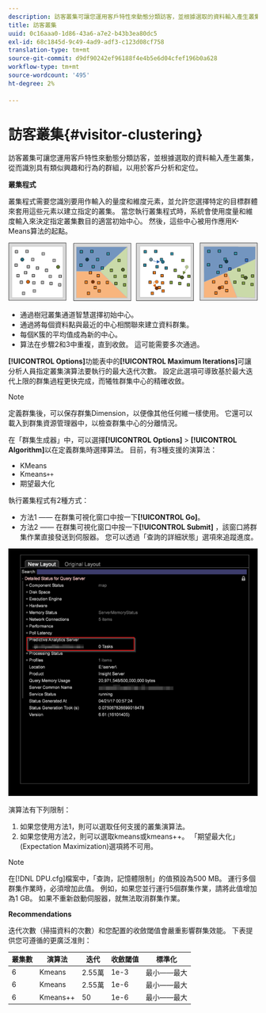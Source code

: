 ```yaml
---
description: 訪客叢集可讓您運用客戶特性來動態分類訪客，並根據選取的資料輸入產生叢集，從而識別具有類似興趣和行為的群組，以用於客戶分析和定位。
title: 訪客叢集
uuid: 0c16aaa0-1d86-43a6-a7e2-b43b3ea80dc5
exl-id: 68c1845d-9c49-4ad9-adf3-c123d08cf758
translation-type: tm+mt
source-git-commit: d9df90242ef96188f4e4b5e6d04cfef196b0a628
workflow-type: tm+mt
source-wordcount: '495'
ht-degree: 2%

---
```


# 訪客叢集{#visitor-clustering}

訪客叢集可讓您運用客戶特性來動態分類訪客，並根據選取的資料輸入產生叢集，從而識別具有類似興趣和行為的群組，以用於客戶分析和定位。

**叢集程式**

叢集程式需要您識別要用作輸入的量度和維度元素，並允許您選擇特定的目標群體來套用這些元素以建立指定的叢集。 當您執行叢集程式時，系統會使用度量和維度輸入來決定指定叢集數目的適當初始中心。 然後，這些中心被用作應用K-Means算法的起點。

![](assets/K_algorithm.png)

* 通過樹冠叢集通道智慧選擇初始中心。
* 通過將每個資料點與最近的中心相關聯來建立資料群集。
* 每個K簇的平均值成為新的中心。
* 算法在步驟2和3中重複，直到收斂。 這可能需要多次通過。

**[!UICONTROL Options]**&#x200B;功能表中的&#x200B;**[!UICONTROL Maximum Iterations]**&#x200B;可讓分析人員指定叢集演算法要執行的最大迭代次數。 設定此選項可導致基於最大迭代上限的群集過程更快完成，而犧牲群集中心的精確收斂。

>[!NOTE]
>
>定義群集後，可以保存群集Dimension，以便像其他任何維一樣使用。 它還可以載入到群集資源管理器中，以檢查群集中心的分離情況。

在「群集生成器」中，可以選擇&#x200B;**[!UICONTROL Options]** > **[!UICONTROL Algorithm]**&#x200B;以在定義群集時選擇算法。 目前，有3種支援的演算法：

* KMeans
* Kmeans`++`
* 期望最大化

執行叢集程式有2種方式：

* 方法1 —— 在群集可視化窗口中按一下&#x200B;**[!UICONTROL Go]**。
* 方法2 —— 在群集可視化窗口中按一下&#x200B;**[!UICONTROL Submit]** ，該窗口將群集作業直接發送到伺服器。 您可以透過「查詢的詳細狀態」選項來追蹤進度。

![](assets/dwb_visitorclustering.png)

演算法有下列限制：

1. 如果您使用方法1，則可以選取任何支援的叢集演算法。
1. 如果您使用方法2，則可以選取kmeans或kmeans++。 「期望最大化」(Expectation Maximization)選項將不可用。

>[!NOTE]
>
>在[!DNL DPU.cfg]檔案中，「查詢，記憶體限制」的值預設為500 MB。 運行多個群集作業時，必須增加此值。 例如，如果您並行運行5個群集作業，請將此值增加為1 GB。 如果不重新啟動伺服器，就無法取消群集作業。

**Recommendations**

迭代次數（掃描資料的次數）和您配置的收斂閾值會嚴重影響群集效能。 下表提供您可遵循的更廣泛准則：

| 叢集數 | 演算法 | 迭代 | 收斂閾值 | 標準化 |
|---|---|---|---|---|
| 6 | Kmeans | 2.55萬 | 1e-3 | 最小——最大 |
| 6 | Kmeans | 2.55萬 | 1e-6 | 最小——最大 |
| 6 | Kmeans++ | 50 | 1e-6 | 最小——最大 |
